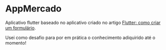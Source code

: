 # AppMercado

Aplicativo flutter baseado no aplicativo criado no artigo [Flutter: como criar um formulário](https://www.alura.com.br/artigos/criando-formulario-com-flutter).

Usei como desafio para por em prática o conhecimento adiquirido até o momento!

